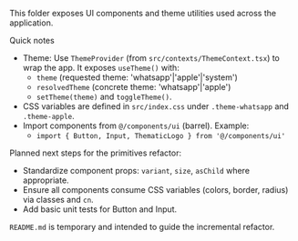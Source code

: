 This folder exposes UI components and theme utilities used across the application.

Quick notes
- Theme: Use `ThemeProvider` (from `src/contexts/ThemeContext.tsx`) to wrap the app. It exposes `useTheme()` with:
  - `theme` (requested theme: 'whatsapp'|'apple'|'system')
  - `resolvedTheme` (concrete theme: 'whatsapp'|'apple')
  - `setTheme(theme)` and `toggleTheme()`.
- CSS variables are defined in `src/index.css` under `.theme-whatsapp` and `.theme-apple`.
- Import components from `@/components/ui` (barrel). Example:
  - `import { Button, Input, ThematicLogo } from '@/components/ui'`

Planned next steps for the primitives refactor:
- Standardize component props: `variant`, `size`, `asChild` where appropriate.
- Ensure all components consume CSS variables (colors, border, radius) via classes and `cn`.
- Add basic unit tests for Button and Input.

`README.md` is temporary and intended to guide the incremental refactor.
